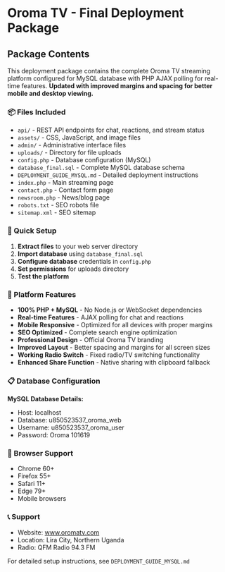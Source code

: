 # Oroma TV - Final Deployment Package

## Package Contents

This deployment package contains the complete Oroma TV streaming platform configured for MySQL database with PHP AJAX polling for real-time features. **Updated with improved margins and spacing for better mobile and desktop viewing.**

### 📦 Files Included

- `api/` - REST API endpoints for chat, reactions, and stream status
- `assets/` - CSS, JavaScript, and image files
- `admin/` - Administrative interface files
- `uploads/` - Directory for file uploads
- `config.php` - Database configuration (MySQL)
- `database_final.sql` - Complete MySQL database schema
- `DEPLOYMENT_GUIDE_MYSQL.md` - Detailed deployment instructions
- `index.php` - Main streaming page
- `contact.php` - Contact form page
- `newsroom.php` - News/blog page
- `robots.txt` - SEO robots file
- `sitemap.xml` - SEO sitemap

### 🚀 Quick Setup

1. **Extract files** to your web server directory
2. **Import database** using `database_final.sql`
3. **Configure database** credentials in `config.php`
4. **Set permissions** for uploads directory
5. **Test the platform**

### 🎯 Platform Features

- **100% PHP + MySQL** - No Node.js or WebSocket dependencies
- **Real-time Features** - AJAX polling for chat and reactions
- **Mobile Responsive** - Optimized for all devices with proper margins
- **SEO Optimized** - Complete search engine optimization
- **Professional Design** - Official Oroma TV branding
- **Improved Layout** - Better spacing and margins for all screen sizes
- **Working Radio Switch** - Fixed radio/TV switching functionality
- **Enhanced Share Function** - Native sharing with clipboard fallback

### 📋 Database Configuration

**MySQL Database Details:**
- Host: localhost
- Database: u850523537_oroma_web
- Username: u850523537_oroma_user
- Password: Oroma 101619

### 📱 Browser Support

- Chrome 60+
- Firefox 55+
- Safari 11+
- Edge 79+
- Mobile browsers

### 📞 Support

- Website: www.oromatv.com
- Location: Lira City, Northern Uganda
- Radio: QFM Radio 94.3 FM

For detailed setup instructions, see `DEPLOYMENT_GUIDE_MYSQL.md`